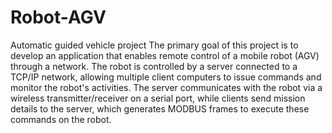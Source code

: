 # Robot-AGV
Automatic guided vehicle project
The primary goal of this project is to develop an application that enables remote control of a mobile robot (AGV) through a network. The robot is controlled by a server connected to a TCP/IP network, allowing multiple client computers to issue commands and monitor the robot's activities. The server communicates with the robot via a wireless transmitter/receiver on a serial port, while clients send mission details to the server, which generates MODBUS frames to execute these commands on the robot.
